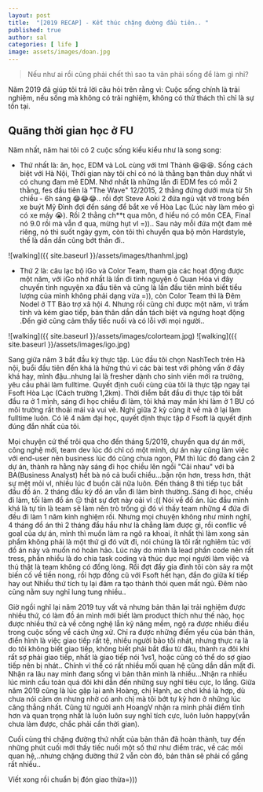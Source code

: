 ```yaml
---
layout: post
title:  "[2019 RECAP] - Kết thúc chặng đường đầu tiên.. "
published: true
author: sal
categories: [ life ]
image: assets/images/doan.jpg
---
```

> Nếu như ai rồi cũng phải chết thì sao ta vãn phải sống để làm gì nhỉ?

Năm 2019 đã giúp tôi trả lời câu hỏi trên rằng vì: Cuộc sống chính là trải nghiệm, nếu sống mà không có trải nghiệm, không có thử thách thì chỉ là sự tồn tại.

## Quãng thời gian học ở FU

Năm nhất, năm hai tôi có 2 cuộc sống kiểu kiểu như là song song:

+ Thứ nhất là: ăn, học, EDM và LoL cùng với tml Thành :laughing::laughing::laughing:. Sống cách biệt với Hà Nội, Thời gian này tôi chỉ có nó là thằng bạn thân duy nhất vì có chung đam mê EDM. Nhớ nhất là những lần đi EDM fes có mỗi 2 thằng, fes đầu tiên là "The Wave" 12/2015, 2 thằng đứng dưới mưa từ 5h chiều - 6h sáng :joy::joy::joy:.. rồi đợt Steve Aoki 2 đứa ngủ vật vờ trong bến xe buýt Mỹ Đình đợi đến sáng để bắt xe về Hòa Lạc (Lúc này làm méo gì có xe máy :sob:). Rồi 2 thằng ch**t qua môn, đ hiểu nó có môn CEA, Final nó 9.0 rồi mà vẫn đ qua, mừng hụt vl =)).. Sau này mỗi đứa một đam mê riêng, nó thì suốt ngày gym, còn tôi thì chuyển qua bộ môn Hardstyle, thế là dần dần cũng bớt thân đi..

![walking]({{ site.baseurl }}/assets/images/thanhml.jpg)

+ Thứ 2 là: câu lạc bộ iGo và Color Team, tham gia các hoạt động được một năm, với iGo nhớ nhất là lần đi tình nguyện ỏ Quan Hóa vì đây chuyến tình nguyện xa đầu tiên và cũng là lần đầu tiên mình biết tiểu lượng của mình không phải dạng vừa =)), còn Color Team thì là Đêm Nodel ở TT Bảo trợ xã hội 4. Nhưng rồi cũng chỉ được một năm, vì trầm tính và kém giao tiếp, bản thân dần dần tách biệt và ngưng hoạt động .Đến giờ cũng cảm thấy tiếc nuối và có lỗi với mọi người..

![walking]({{ site.baseurl }}/assets/images/colorteam.jpg)
![walking]({{ site.baseurl }}/assets/images/igo.jpg)

Sang giữa năm 3 bắt đầu kỳ thực tập. Lúc đầu tôi chọn NashTech trên Hà nội, buổi đầu tiên đến khá là hứng thú vì các bài test với phỏng vấn ở đây khá hay, mình đậu..nhưng lại là fresher dành cho sinh viên mới ra trường, yêu cầu phải làm fulltime. Quyết định cuối cùng của tôi là thực tập ngay tại Fsoft Hòa Lạc (Cách trường 1,2km). Thời điểm bắt đầu đi thực tập tôi bắt đầu ra ở 1 mình, sáng đi học chiều đi làm, tôi khá may mắn khi làm ở 1 BU có môi trường rất thoải mái và vui vẻ. Nghỉ giữa 2 kỳ cũng ít về mà ở lại làm fulltime luôn. Có lẽ 4 năm đại học, quyết định thực tập ở Fsoft là quyết định đúng đắn nhất của tôi.

Mọi chuyện cứ thế trôi qua cho đến tháng 5/2019, chuyển qua dự án mới, công nghệ mới, team dev lúc đó chỉ có một mình, dự án này cũng làm việc với end-user nên business lúc đó cũng chưa ngon, PM thì lúc đó đang cân 2 dự án, thành ra hằng này sáng đi học chiều lên ngồi "Cãi nhau" với bà BA(Business Analyst) hết bà nó cả buổi chiều...bận rộn hơn, tress hơn, thật sự mệt mỏi vl, nhiều lúc đ buồn cãi nữa luôn. 
Đến tháng 8 thì tiếp tục bắt đầu đồ án. 2 tháng đầu kỳ đồ án vẫn đi làm bình thường..Sáng đi học, chiều đi làm, tối làm đồ án :expressionless: thật sự đợt này oải vl :((
Nói về đồ án. lúc đầu mình khá là tự tin là team sẽ làm nên trò trống gì đó vì thấy team những 4 đứa đi đều đi làm 1 năm kinh nghiệm rồi. Nhưng mọi chuyện không như mình nghĩ, 4 tháng đồ án thì 2 tháng đầu hầu như là chẳng làm được gì, rồi conflic về goal của dự án, mình thì muốn làm ra ngô ra khoai, ít nhất thì làm xong sản phẩm không phải là một thứ gì đó vứt đi, nói chúng là tôi rất nghiêm túc với đồ án này và muốn nó hoàn hảo. Lúc này do mình là lead phần code nên rất tress, phần nhiều là do chia task coding và thúc dục mọi người làm việc và thú thật là team không có đồng lòng. 
Rồi đợt đấy gia đình tôi còn sảy ra một biến cố về tiền nong, rồi hợp đồng cũ với Fsoft hết hạn, đắn đo giữa kí tiếp hay out
Nhiều thứ tích tụ lại đâm ra tạo thành thói quen mất ngủ. Đêm nào cũng nằm suy nghĩ lung tung nhiều..

Giờ ngồi nghĩ lại năm 2019 tuy vất vả nhưng bản thân lại trải nghiệm được nhiều thứ, có làm đồ án mình mới biết làm product thích như thế nào, học được nhiều thứ cả về công nghệ lẫn kỹ năng mềm, ngộ ra được nhiều điều trong cuộc sống về cách ứng xử. Chỉ ra được những điểm yếu của bản thân, điển hình là việc giao tiếp rất tệ, nhiều người bảo tôi nhát, nhưng thực ra là do tôi không biết giao tiếp, không biết phải bắt đầu từ đâu, thành ra đôi khi rất sợ phải giao tiếp, nhất là giao tiếp nói 1vs1, hoặc cũng có thể do sợ giao tiếp nên bị nhát.. Chính vì thế có rất nhiều mối quan hệ cũng dần dần mất đi. Nhận ra lâu nay mình đang sống vì bản thân mình là nhiều...Nhận ra nhiều lúc mình cầu toàn quá đôi khi dẫn đến những suy nghĩ tiêu cực, lo lắng. Giữa năm 2019 cũng là lúc gặp lại anh Hoàng, chị Hạnh, ac chơi khá là hợp, dù chưa nói cảm ơn nhưng nhờ có anh chị mà tôi bớt tự kỷ hơn ở những lúc căng thẳng nhất. Cũng từ người anh HoangV nhận ra mình phải điểm tĩnh hơn và quan trọng nhất là luôn luôn suy nghĩ tích cực, luôn luôn happy(vẫn chưa làm được, chắc phải cần thời gian).

Cuối cùng thì chặng đường thứ nhất của bản thân đã hoàn thành, tuy đến những phút cuối mới thấy tiếc nuối một số thứ như điểm trác, về các mối quan hệ,..nhưng chặng đường thứ 2 vẫn còn đó, bản thân sẽ phải cố gắng rất nhiều..

Viết xong rồi chuẩn bị đón giao thừa=))) 